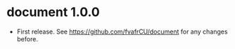 # document 1.0.0

* First release. See https://github.com/fvafrCU/document for any changes before.




